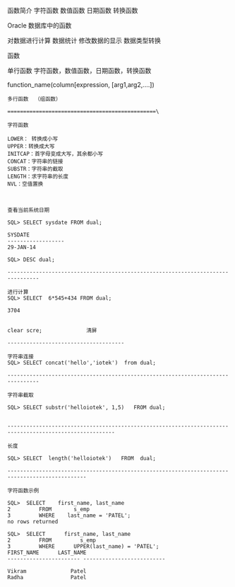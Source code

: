 

函数简介
字符函数
数值函数
日期函数
转换函数


Oracle 数据库中的函数

对数据进行计算
数据统计
修改数据的显示
数据类型转换

函数    

单行函数
字符函数，数值函数，日期函数，转换函数

function_name(column[expression, [arg1,arg2,....])

	多行函数  （组函数）

	===============================================\

	字符函数

	LOWER： 转换成小写
	UPPER：转换成大写
	INITCAP：首字母变成大写，其余都小写
	CONCAT：字符串的链接
	SUBSTR：字符串的截取
	LENGTH：求字符串的长度
	NVL：空值置换



	查看当前系统日期

	SQL> SELECT sysdate FROM dual;

	SYSDATE
	------------------
	29-JAN-14

	SQL> DESC dual;

	--------------------------------------------------------------------------------

	进行计算
	SQL> SELECT  6*545+434 FROM dual;

	3704


	clear scre;              清屏

	-------------------------------------

	字符串连接
	SQL> SELECT concat('hello','iotek')  from dual;

	--------------------------------------------------------------------------------

	字符串截取

	SQL> SELECT substr('helloiotek', 1,5)   FROM dual;


	--------------------------------------------------------------------------------------------------------

	长度

	SQL> SELECT  length('helloiotek')   FROM  dual;

	-----------------------------------------------------------------------------------------------

	字符函数示例

	SQL>  SELECT    first_name, last_name
	2         FROM       s_emp
	3         WHERE    last_name = 'PATEL';
	no rows returned

	SQL>  SELECT      first_name, last_name
	2         FROM         s_emp
	3         WHERE      UPPER(last_name) = 'PATEL';
	FIRST_NAME      LAST_NAME
	----------------------- --------------------------

	Vikram              Patel
	Radha               Patel



